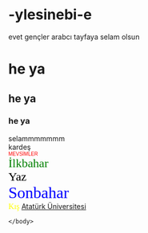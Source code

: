 # -ylesinebi-e
<!DOCTYPE html>
<html>
    <head>
        <title>artık bi yerden başlamak gerek</title>
    </head>
    <body>
                <p> evet gençler arabcı tayfaya selam olsun </p>
                <h1> he ya </h1>
                <h2> he ya </h2>
                <h3> he ya </h3>
				 selammmmmmm <br> kardeş <br>
				 <font face="Arial " size="1" 
                    color="red"> MEVSİMLER</font> 
                   <br>
                   <font face="Calibri" size="5" 
                   color="#008000">İlkbahar</font> 
                   <br>
                     <font face="Monotype Corsiva" 
                    size="5" color="black">Yaz</font> 
                   <br>
                    <font face=" Comic Sans MS " 
                    size="6" color="0000FF"> 
                    Sonbahar</font> <br>
                       <font face="Times New Roman" 
                        size="3" color="yellow">Kış</font>
						<a href="https://www.subu.edu.tr" target="_blank"> Atatürk Üniversitesi</a>

    </body>
</html>
